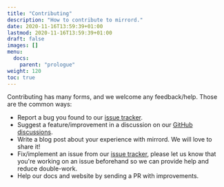 ```yaml
---
title: "Contributing"
description: "How to contribute to mirrord."
date: 2020-11-16T13:59:39+01:00
lastmod: 2020-11-16T13:59:39+01:00
draft: false
images: []
menu:
  docs:
    parent: "prologue"
weight: 120
toc: true
---
```


Contributing has many forms, and we welcome any feedback/help.
Those are the common ways:
- Report a bug you found to our [issue tracker](https://github.com/metalbear-co/mirrord/issues).
- Suggest a feature/improvement in a discussion on our [GitHub discussions](https://github.com/metalbear-co/mirrord/discussions).
- Write a blog post about your experience with mirrord. We will love to share it!
- Fix/implement an issue from our [issue tracker](https://github.com/metalbear-co/mirrord/issues), please let us know that you're working on an issue beforehand so we can provide help and reduce double-work.
- Help our docs and website by sending a PR with improvements.